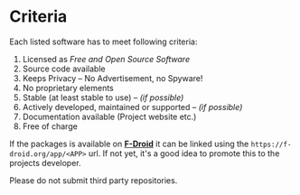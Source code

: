 # Criteria

Each listed software has to meet following criteria:

1. Licensed as *Free and Open Source Software*
1. Source code available
1. Keeps Privacy – No Advertisement, no Spyware!
1. No proprietary elements
1. Stable (at least stable to use) – *(if possible)*
1. Actively developed, maintained or supported – *(if possible)*
1. Documentation available (Project website etc.)
1. Free of charge


If the packages is available on [**F-Droid**](https://f-droid.org/) it can be linked using the `https://f-droid.org/app/<APP>` url. If not yet, it's a good idea to promote this to the projects developer.

Please do not submit third party repositories.
